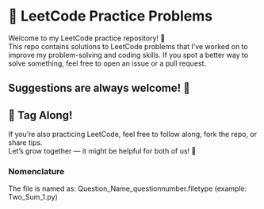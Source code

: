 # 🧠 LeetCode Practice Problems

Welcome to my LeetCode practice repository! 🚀  
This repo contains solutions to LeetCode problems that I’ve worked on to improve my problem-solving and coding skills. 
If you spot a better way to solve something, feel free to open an issue or a pull request. 

## Suggestions are always welcome! 🙌

## 🤝 Tag Along!

If you’re also practicing LeetCode, feel free to follow along, fork the repo, or share tips.  
Let’s grow together — it might be helpful for both of us! 🚀

### Nomenclature
The file is named as:
Question_Name_questionnumber.filetype
(example: Two_Sum_1.py)

